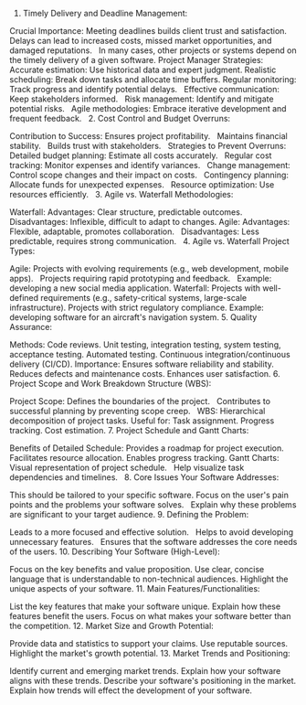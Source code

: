 1. Timely Delivery and Deadline Management:

Crucial Importance:
Meeting deadlines builds client trust and satisfaction.   
Delays can lead to increased costs, missed market opportunities, and damaged reputations.   
In many cases, other projects or systems depend on the timely delivery of a given software.
Project Manager Strategies:
Accurate estimation: Use historical data and expert judgment.
Realistic scheduling: Break down tasks and allocate time buffers.
Regular monitoring: Track progress and identify potential delays.   
Effective communication: Keep stakeholders informed.   
Risk management: Identify and mitigate potential risks.   
Agile methodologies: Embrace iterative development and frequent feedback.   
2. Cost Control and Budget Overruns:

Contribution to Success:
Ensures project profitability.   
Maintains financial stability.   
Builds trust with stakeholders.   
Strategies to Prevent Overruns:
Detailed budget planning: Estimate all costs accurately.   
Regular cost tracking: Monitor expenses and identify variances.   
Change management: Control scope changes and their impact on costs.   
Contingency planning: Allocate funds for unexpected expenses.   
Resource optimization: Use resources efficiently.   
3. Agile vs. Waterfall Methodologies:

Waterfall:
Advantages: Clear structure, predictable outcomes.
Disadvantages: Inflexible, difficult to adapt to changes.
Agile:
Advantages: Flexible, adaptable, promotes collaboration.   
Disadvantages: Less predictable, requires strong communication.   
4. Agile vs. Waterfall Project Types:

Agile:
Projects with evolving requirements (e.g., web development, mobile apps).   
Projects requiring rapid prototyping and feedback.   
Example: developing a new social media application.
Waterfall:
Projects with well-defined requirements (e.g., safety-critical systems, large-scale infrastructure).
Projects with strict regulatory compliance.
Example: developing software for an aircraft's navigation system.
5. Quality Assurance:

Methods:
Code reviews.
Unit testing, integration testing, system testing, acceptance testing.
Automated testing.
Continuous integration/continuous delivery (CI/CD).
Importance:
Ensures software reliability and stability.
Reduces defects and maintenance costs.
Enhances user satisfaction.
6. Project Scope and Work Breakdown Structure (WBS):

Project Scope:
Defines the boundaries of the project.   
Contributes to successful planning by preventing scope creep.   
WBS:
Hierarchical decomposition of project tasks.
Useful for:
Task assignment.
Progress tracking.
Cost estimation.
7. Project Schedule and Gantt Charts:

Benefits of Detailed Schedule:
Provides a roadmap for project execution.
Facilitates resource allocation.
Enables progress tracking.
Gantt Charts:
Visual representation of project schedule.   
Help visualize task dependencies and timelines.   
8. Core Issues Your Software Addresses:

This should be tailored to your specific software.
Focus on the user's pain points and the problems your software solves.   
Explain why these problems are significant to your target audience.
9. Defining the Problem:

Leads to a more focused and effective solution.   
Helps to avoid developing unnecessary features.   
Ensures that the software addresses the core needs of the users.
10. Describing Your Software (High-Level):

Focus on the key benefits and value proposition.
Use clear, concise language that is understandable to non-technical audiences.
Highlight the unique aspects of your software.
11. Main Features/Functionalities:

List the key features that make your software unique.
Explain how these features benefit the users.
Focus on what makes your software better than the competition.
12. Market Size and Growth Potential:

Provide data and statistics to support your claims.
Use reputable sources.
Highlight the market's growth potential.
13. Market Trends and Positioning:

Identify current and emerging market trends.
Explain how your software aligns with these trends.
Describe your software's positioning in the market.
Explain how trends will effect the development of your software.
